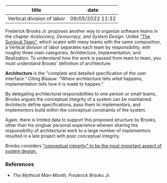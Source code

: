 | title | date |
|---|---|
| Vertical division of labor | 09/05/2022 11:32 |

Frederick Brooks Jr. proposes another way to organize software teams in the chapter
_Aristocracy, Democracy, and System Design_. Unlike ["The Surgical Team"](1662229632.md),
which scales with many teams with the same composition, a Vertical division of labor 
separates each team by responsibility, with roughly three main categories: Architecture, 
Implementation, and Realization. To understand how the work is passed from team to team, 
you must understand Brooks' definition of architecture:

**Architecture** is the "complete and detailed specification of the user interface." Citing
Blaauw: "Where architecture tells _what_ happens, implementation tells _how_ it is made to 
happen." 

By delegating architectural responsibilities to one person or small teams, Brooks argues the
conceptual integrity of a system can be maintained. Architects define specifications, pass them
to implementors, and implementors build within the conceptual constraints of the system. 

Again, there is limited data to support this proposed structure by Brooks, other than his singluar
personal experience wherein sharing the responsibility of architectural work to a large number of
implementors resulted in a late project with poor conceptual integrity. 

Brooks considers ["conceptual integrity" to be the most important aspect of system design.](1662390460.md)

### References
- _The Mythical Man-Month, Frederick Brooks Jr._
